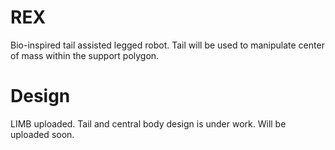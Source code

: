 # REX
Bio-inspired tail assisted legged robot. Tail will be used to manipulate center of mass within the support polygon.
# Design
LIMB uploaded.
Tail and central body design is under work. Will be uploaded soon.
